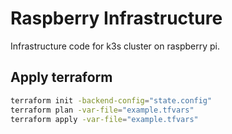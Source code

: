 # Raspberry Infrastructure
Infrastructure code for k3s cluster on raspberry pi.

## Apply terraform
```sh
terraform init -backend-config="state.config"
terraform plan -var-file="example.tfvars"
terraform apply -var-file="example.tfvars"
```
